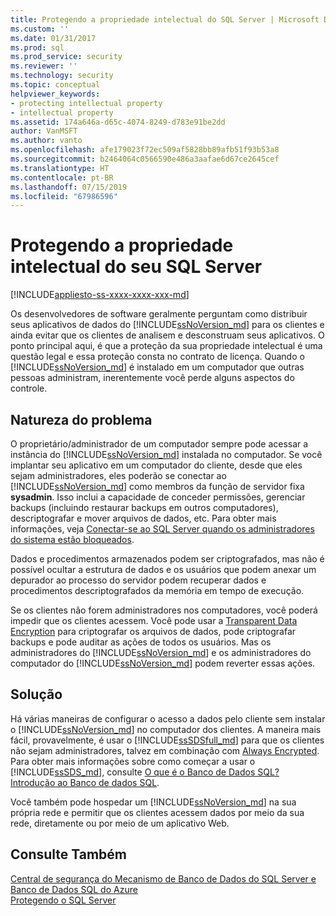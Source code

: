 ```yaml
---
title: Protegendo a propriedade intelectual do SQL Server | Microsoft Docs
ms.custom: ''
ms.date: 01/31/2017
ms.prod: sql
ms.prod_service: security
ms.reviewer: ''
ms.technology: security
ms.topic: conceptual
helpviewer_keywords:
- protecting intellectual property
- intellectual property
ms.assetid: 174a646a-d65c-4074-8249-d783e91be2dd
author: VanMSFT
ms.author: vanto
ms.openlocfilehash: afe179023f72ec509af5828bb89afb51f93b53a8
ms.sourcegitcommit: b2464064c0566590e486a3aafae6d67ce2645cef
ms.translationtype: HT
ms.contentlocale: pt-BR
ms.lasthandoff: 07/15/2019
ms.locfileid: "67986596"
---
```

# <a name="protecting-your-sql-server-intellectual-property"></a>Protegendo a propriedade intelectual do seu SQL Server
[!INCLUDE[appliesto-ss-xxxx-xxxx-xxx-md](../../includes/appliesto-ss-xxxx-xxxx-xxx-md.md)]

Os desenvolvedores de software geralmente perguntam como distribuir seus aplicativos de dados do [!INCLUDE[ssNoVersion_md](../../includes/ssnoversion-md.md)] para os clientes e ainda evitar que os clientes de analisem e desconstruam seus aplicativos. O ponto principal aqui, é que a proteção da sua propriedade intelectual é uma questão legal e essa proteção consta no contrato de licença. Quando o [!INCLUDE[ssNoVersion_md](../../includes/ssnoversion-md.md)] é instalado em um computador que outras pessoas administram, inerentemente você perde alguns aspectos do controle. 

## <a name="nature-of-the-problem"></a>Natureza do problema
O proprietário/administrador de um computador sempre pode acessar a instância do [!INCLUDE[ssNoVersion_md](../../includes/ssnoversion-md.md)] instalada no computador. Se você implantar seu aplicativo em um computador do cliente, desde que eles sejam administradores, eles poderão se conectar ao [!INCLUDE[ssNoVersion_md](../../includes/ssnoversion-md.md)] como membros da função de servidor fixa **sysadmin**. Isso inclui a capacidade de conceder permissões, gerenciar backups (incluindo restaurar backups em outros computadores), descriptografar e mover arquivos de dados, etc. Para obter mais informações, veja [Conectar-se ao SQL Server quando os administradores do sistema estão bloqueados](../../database-engine/configure-windows/connect-to-sql-server-when-system-administrators-are-locked-out.md). 

Dados e procedimentos armazenados podem ser criptografados, mas não é possível ocultar a estrutura de dados e os usuários que podem anexar um depurador ao processo do servidor podem recuperar dados e procedimentos descriptografados da memória em tempo de execução.

Se os clientes não forem administradores nos computadores, você poderá impedir que os clientes acessem. Você pode usar a [Transparent Data Encryption](../../relational-databases/security/encryption/transparent-data-encryption.md) para criptografar os arquivos de dados, pode criptografar backups e pode auditar as ações de todos os usuários. Mas os administradores do [!INCLUDE[ssNoVersion_md](../../includes/ssnoversion-md.md)] e os administradores do computador do [!INCLUDE[ssNoVersion_md](../../includes/ssnoversion-md.md)] podem reverter essas ações.

## <a name="solution"></a>Solução
Há várias maneiras de configurar o acesso a dados pelo cliente sem instalar o [!INCLUDE[ssNoVersion_md](../../includes/ssnoversion-md.md)] no computador dos clientes. A maneira mais fácil, provavelmente, é usar o [!INCLUDE[ssSDSfull_md](../../includes/sssdsfull-md.md)] para que os clientes não sejam administradores, talvez em combinação com [Always Encrypted](../../relational-databases/security/encryption/always-encrypted-database-engine.md). Para obter mais informações sobre como começar a usar o [!INCLUDE[ssSDS_md](../../includes/sssds-md.md)], consulte [O que é o Banco de Dados SQL? Introdução ao Banco de dados SQL](https://docs.microsoft.com/azure/sql-database/sql-database-technical-overview).  

Você também pode hospedar um [!INCLUDE[ssNoVersion_md](../../includes/ssnoversion-md.md)] na sua própria rede e permitir que os clientes acessem dados por meio da sua rede, diretamente ou por meio de um aplicativo Web.

## <a name="see-also"></a>Consulte Também

[Central de segurança do Mecanismo de Banco de Dados do SQL Server e Banco de Dados SQL do Azure](../../relational-databases/security/security-center-for-sql-server-database-engine-and-azure-sql-database.md)  
[Protegendo o SQL Server](../../relational-databases/security/securing-sql-server.md)  

